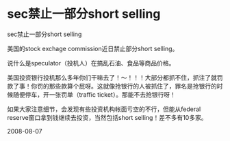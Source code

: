 # sec禁止一部分short selling

sec禁止一部分short selling

美国的stock exchage commission近日禁止部分short selling。

说什么是speculator（投机人）在搞乱石油、食品等商品价格。

美国投资银行投机那么多年你们干嘛去了！～！！！大部分都抓不住，抓注了就罚款了事！你罚的那些款算个屁呀。这就像抢银行的人被抓住了，罪名是抢银行的时候随便停车，开一张罚单（traffic ticket）。那能不去抢银行呀！

如果大家注意细节，会发现有些投资机构帐面亏空的不行，但能从federal reserve窗口拿到钱继续去投资，当然包括short selling！差不多有10多家。



2008-08-07